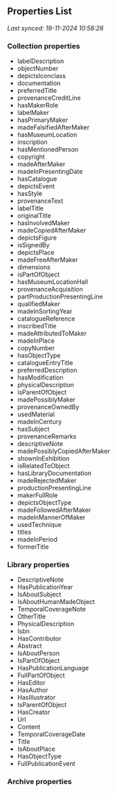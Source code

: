## Properties List

_Last synced: 19-11-2024 10:58:28_

### Collection properties
- labelDescription
- objectNumber
- depictsIconclass
- documentation
- preferredTitle
- provenanceCreditLine
- hasMakerRole
- labelMaker
- hasPrimaryMaker
- madeFalsifiedAfterMaker
- hasMuseumLocation
- inscription
- hasMentionedPerson
- copyright
- madeAfterMaker
- madeInPresentingDate
- hasCatalogue
- depictsEvent
- hasStyle
- provenanceText
- labelTitle
- originalTitle
- hasInvolvedMaker
- madeCopiedAfterMaker
- depictsFigure
- isSignedBy
- depictsPlace
- madeFreeAfterMaker
- dimensions
- isPartOfObject
- hasMuseumLocationHall
- provenanceAcquisition
- partProductionPresentingLine
- qualifiedMaker
- madeInSortingYear
- catalogueReference
- inscribedTitle
- madeAttributedToMaker
- madeInPlace
- copyNumber
- hasObjectType
- catalogueEntryTitle
- preferredDescription
- hasModification
- physicalDescription
- isParentOfObject
- madePossiblyMaker
- provenanceOwnedBy
- usedMaterial
- madeInCentury
- hasSubject
- provenanceRemarks
- descriptiveNote
- madePossiblyCopiedAfterMaker
- shownInExhibition
- isRelatedToObject
- hasLibraryDocumentation
- madeRejectedMaker
- productionPresentingLine
- makerFullRole
- depictsObjectType
- madeFollowedAfterMaker
- madeInMannerOfMaker
- usedTechnique
- titles
- madeInPeriod
- formerTitle
### Library properties
- DescriptiveNote
- HasPublicationYear
- IsAboutSubject
- IsAboutHumanMadeObject
- TemporalCoverageNote
- OtherTitle
- PhysicalDescription
- Isbn
- HasContributor
- Abstract
- IsAboutPerson
- IsPartOfObject
- HasPublicationLanguage
- FullPartOfObject
- HasEditor
- HasAuthor
- HasIllustrator
- IsParentOfObject
- HasCreator
- Url
- Content
- TemporalCoverageDate
- Title
- IsAboutPlace
- HasObjectType
- FullPublicationEvent
### Archive properties
